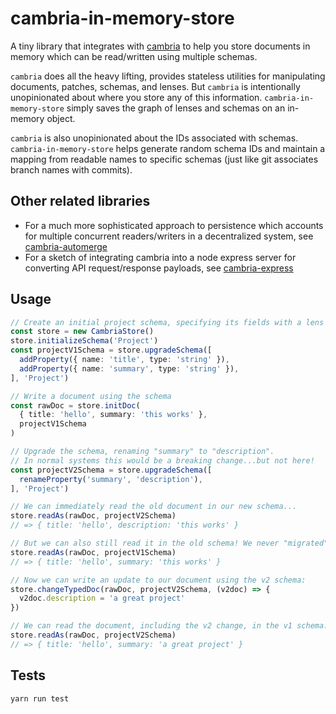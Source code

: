 # cambria-in-memory-store

A tiny library that integrates with [cambria](https://github.com/inkandswitch/cambria) to help you store documents in memory which can be read/written using multiple schemas.

`cambria` does all the heavy lifting, provides stateless utilities for manipulating documents, patches, schemas, and lenses. But `cambria` is intentionally unopinionated about where you store any of this information. `cambria-in-memory-store` simply saves the graph of lenses and schemas on an in-memory object. 

`cambria` is also unopinionated about the IDs associated with schemas. `cambria-in-memory-store` helps generate random schema IDs and maintain a mapping from readable names to specific schemas (just like git associates branch names with commits).

## Other related libraries

- For a much more sophisticated approach to persistence which accounts for multiple concurrent readers/writers in a decentralized system, see [cambria-automerge](https://github.com/inkandswitch/cambria-automerge)
- For a sketch of integrating cambria into a node express server for converting API request/response payloads, see [cambria-express](https://github.com/inkandswitch/cambria-express)

## Usage

```typescript
// Create an initial project schema, specifying its fields with a lens
const store = new CambriaStore()
store.initializeSchema('Project')
const projectV1Schema = store.upgradeSchema([
  addProperty({ name: 'title', type: 'string' }),
  addProperty({ name: 'summary', type: 'string' }),
], 'Project')

// Write a document using the schema
const rawDoc = store.initDoc(
  { title: 'hello', summary: 'this works' },
  projectV1Schema
)

// Upgrade the schema, renaming "summary" to "description".
// In normal systems this would be a breaking change...but not here!
const projectV2Schema = store.upgradeSchema([
  renameProperty('summary', 'description'),
], 'Project')

// We can immediately read the old document in our new schema...
store.readAs(rawDoc, projectV2Schema)
// => { title: 'hello', description: 'this works' }

// But we can also still read it in the old schema! We never "migrated" the data.
store.readAs(rawDoc, projectV1Schema)
// => { title: 'hello', summary: 'this works' }

// Now we can write an update to our document using the v2 schema:
store.changeTypedDoc(rawDoc, projectV2Schema, (v2doc) => {
  v2doc.description = 'a great project'
})

// We can read the document, including the v2 change, in the v1 schema:
store.readAs(rawDoc, projectV2Schema)
// => { title: 'hello', summary: 'a great project' }
```

## Tests

`yarn run test`
